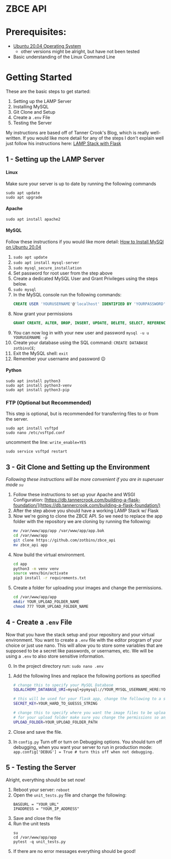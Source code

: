 # ZBCE API

# Prerequisites:
- [Ubuntu 20.04 Operating System](https://ubuntu.com/)
    - other versions might be alright, but have not been tested
- Basic understanding of the Linux Command Line

# Getting Started
These are the basic steps to get started:
1. Setting up the LAMP Server
2. Installing MySQL
3. Git Clone and Setup
4. Create a `.env` File
5. Testing the Server

My instructions are based off of Tanner Crook's Blog, which is really well-written. If you would like more detail for any of the steps I don't explain well just follow his instructions here: [LAMP Stack with Flask](https://db.tannercrook.com/cit-225/lamp-stack-with-flask/)

## 1 - Setting up the LAMP Server
#### Linux
Make sure your server is up to date by running the following commands
```
sudo apt update
sudo apt upgrade
```
#### Apache
```
sudo apt install apache2
```

#### MySQL
Follow these instructions if you would like more detail: [How to Install MySQl on Ubuntu 20.04](https://www.digitalocean.com/community/tutorials/how-to-install-mysql-on-ubuntu-20-04)

1. `sudo apt update`
2. `sudo apt install mysql-server`
3. `sudo mysql_secure_installation`
4. Set password for root user from the step above
5. Create a dedicated MySQL User and Grant Privileges using the steps below.
6. `sudo mysql`
7. In the MySQL console run the following commands:
    ```sql
    CREATE USER 'YOURUSERNAME'@'localhost' IDENTIFIED BY 'YOURPASSWORD';
    ```
8. Now grant your permissions
    ```sql
    GRANT CREATE, ALTER, DROP, INSERT, UPDATE, DELETE, SELECT, REFERENCES, RELOAD on *.* TO 'YOURUSERNAME'@'localhost' WITH GRANT OPTION;
    ```
9. You can now log in with your new user and password `mysql -u u YOURUSERNAME -p`
10. Create your database using the SQL command: `CREATE DATABASE zotbinsCE`;
11. Exit the MySQL shell: `exit`
11. Remember your username and password 😉

#### Python
```
sudo apt install python3
sudo apt install python3-venv
sudo apt install python3-pip
```

### FTP (Optional but Recommended)
This step is optional, but is recommended for transferring files to or from the server.
```
sudo apt install vsftpd
sudo nano /etc/vsftpd.conf
```
uncomment the line: `write_enable=YES`

```
sudo service vsftpd restart
```

## 3 - Git Clone and Setting up the Environment
*Following these instructions will be more convenient if you are in superuser mode `su`*

1. Follow these instructions to set up your Apache and WSGI Configuration: [https://db.tannercrook.com/building-a-flask-foundation/](https://db.tannercrook.com/building-a-flask-foundation/)
2. After the step above you should have a working LAMP Stack w/ Flask
3. Now we're going to clone the ZBCE API. So we need to replace the app folder with the repository we are cloning by running the following:
    ```bash
    mv /var/www/app/app /var/www/app/app.bak
    cd /var/www/app
    git clone https://github.com/zotbins/zbce_api
    mv zbce_api app
    ```
4. Now build the virtual environment.
    ```bash
    cd app
    python3 -m venv venv
    source venv/bin/activate
    pip3 install -r requirements.txt  
    ```
5. Create a folder for uploading your images and change the permissions.
    ```bash
    cd /var/www/app/app
    mkdir YOUR_UPLOAD_FOLDER_NAME
    chmod 777 YOUR_UPLOAD_FOLDER_NAME
    ```

## 4 - Create a `.env` File
Now that you have the stack setup and your repository and your virtual environment. You want to create a `.env` file with the editor program of your choice or just use nano. This will allow you to store some variables that are supposed to be a secret like passwords, or usernames, etc. We will be using a `.env` to also store sensitive information.

0. In the project directory run: `sudo nano .env`
1. Add the following lines and replace the following portions as specified

    ```bash
    # change this to specify your MySQL Database
    SQLALCHEMY_DATABASE_URI=mysql+pymysql://YOUR_MYSQL_USERNAME_HERE:YOUR_MYSQL_PASSWORD_HERE@localhost/zotbinsCE

    # this will be used for your flask app, change the following to a secure secret key
    SECRET_KEY=YOUR_HARD_TO_GUESSS_STRING

    # change this to specify where you want the image files to be uploaded to
    # for your upload folder make sure you change the permissions so anyone can modify it using `chmod 777`
    UPLOAD_FOLDER=YOUR_UPLOAD_FOLDER_PATH
    ```
2. Close and save the file.
3. In `config.py` Turn off or turn on Debugging options. You should turn off debugging, when you want your server to run in production mode: `app.config['DEBUG'] = True # turn this off when not debugging.`

## 5 - Testing the Server
Alright, everything should be set now!
1. Reboot your server: `reboot`
2. Open the `unit_tests.py` file and change the following:
    ```
    BASEURL = "YOUR_URL"
    IPADDRESS = "YOUR_IP_ADDRESS"
    ```
3. Save and close the file
4. Run the unit tests
    ```
    su
    cd /var/www/app/app
    pytest -q unit_tests.py
    ```
5. If there are no error messages everything should be good!
